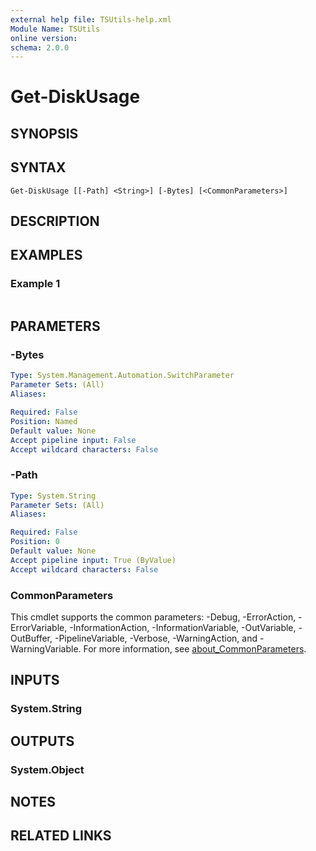 ```yaml
---
external help file: TSUtils-help.xml
Module Name: TSUtils
online version:
schema: 2.0.0
---
```


# Get-DiskUsage

## SYNOPSIS


## SYNTAX

```
Get-DiskUsage [[-Path] <String>] [-Bytes] [<CommonParameters>]
```

## DESCRIPTION


## EXAMPLES

### Example 1
```powershell

```



## PARAMETERS

### -Bytes


```yaml
Type: System.Management.Automation.SwitchParameter
Parameter Sets: (All)
Aliases:

Required: False
Position: Named
Default value: None
Accept pipeline input: False
Accept wildcard characters: False
```

### -Path


```yaml
Type: System.String
Parameter Sets: (All)
Aliases:

Required: False
Position: 0
Default value: None
Accept pipeline input: True (ByValue)
Accept wildcard characters: False
```

### CommonParameters
This cmdlet supports the common parameters: -Debug, -ErrorAction, -ErrorVariable, -InformationAction, -InformationVariable, -OutVariable, -OutBuffer, -PipelineVariable, -Verbose, -WarningAction, and -WarningVariable. For more information, see [about_CommonParameters](http://go.microsoft.com/fwlink/?LinkID=113216).

## INPUTS

### System.String

## OUTPUTS

### System.Object
## NOTES

## RELATED LINKS
